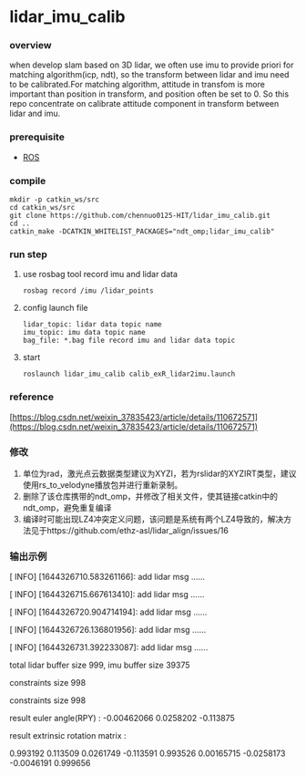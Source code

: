 # lidar_imu_calib

### overview

when develop slam based on 3D lidar, we often use imu to provide priori for matching algorithm(icp, ndt), so the transform between lidar and imu need to be calibrated.For matching algorithm, attitude in transfom is more important than position in transform, and position often be set to 0. So this repo concentrate on calibrate attitude component in transform between lidar and imu.

### prerequisite 

- [ROS](http://wiki.ros.org/kinetic/Installation/Ubuntu)
### compile
```
mkdir -p catkin_ws/src   
cd catkin_ws/src
git clone https://github.com/chennuo0125-HIT/lidar_imu_calib.git
cd ..
catkin_make -DCATKIN_WHITELIST_PACKAGES="ndt_omp;lidar_imu_calib"
```
### run step

1. use rosbag tool record imu and lidar data

   ```
   rosbag record /imu /lidar_points
   ```

2. config launch file

   ```
   lidar_topic: lidar data topic name
   imu_topic: imu data topic name
   bag_file: *.bag file record imu and lidar data topic
   ```


3. start

   ```
   roslaunch lidar_imu_calib calib_exR_lidar2imu.launch
   ```
### reference
[https://blog.csdn.net/weixin_37835423/article/details/110672571](https://blog.csdn.net/weixin_37835423/article/details/110672571)

### 修改
1. 单位为rad，激光点云数据类型建议为XYZI，若为rslidar的XYZIRT类型，建议使用rs_to_velodyne播放包并进行重新录制。
2. 删除了该仓库携带的ndt_omp，并修改了相关文件，使其链接catkin中的ndt_omp，避免重复编译
3. 编译时可能出现LZ4冲突定义问题，该问题是系统有两个LZ4导致的，解决方法见于https://github.com/ethz-asl/lidar_align/issues/16

### 输出示例
[ INFO] [1644326710.583261166]: add lidar msg ......

[ INFO] [1644326715.667613410]: add lidar msg ......

[ INFO] [1644326720.904714194]: add lidar msg ......

[ INFO] [1644326726.136801956]: add lidar msg ......

[ INFO] [1644326731.392233087]: add lidar msg ......

total lidar buffer size 999, imu buffer size 39375

constraints size 998

constraints size 998

result euler angle(RPY) : -0.00462066 0.0258202 -0.113875

result extrinsic rotation matrix : 

  0.993192   0.113509  0.0261749
 -0.113591   0.993526 0.00165715
-0.0258173 -0.0046191   0.999656

   
